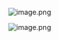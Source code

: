 
![image.png](https://prod-files-secure.s3.us-west-2.amazonaws.com/d5da4832-3825-4b06-9f7d-86c687d890a2/dc4fef95-50e6-4092-94a4-ec4323ad522c/image.png?X-Amz-Algorithm=AWS4-HMAC-SHA256&X-Amz-Content-Sha256=UNSIGNED-PAYLOAD&X-Amz-Credential=AKIAT73L2G45HZZMZUHI%2F20240903%2Fus-west-2%2Fs3%2Faws4_request&X-Amz-Date=20240903T091837Z&X-Amz-Expires=3600&X-Amz-Signature=1a2122693ba40146cdc4125292923d5d08329fa9bfd44efaa01d7398e83293e6&X-Amz-SignedHeaders=host&x-id=GetObject)


![image.png](https://prod-files-secure.s3.us-west-2.amazonaws.com/d5da4832-3825-4b06-9f7d-86c687d890a2/e837f1d0-b72f-4b3d-96b6-a8742780d449/image.png?X-Amz-Algorithm=AWS4-HMAC-SHA256&X-Amz-Content-Sha256=UNSIGNED-PAYLOAD&X-Amz-Credential=AKIAT73L2G45HZZMZUHI%2F20240903%2Fus-west-2%2Fs3%2Faws4_request&X-Amz-Date=20240903T091837Z&X-Amz-Expires=3600&X-Amz-Signature=c749c7dae34991c487b63240a179801610fa8e33975af7d0916a2bac3ffaed46&X-Amz-SignedHeaders=host&x-id=GetObject)

